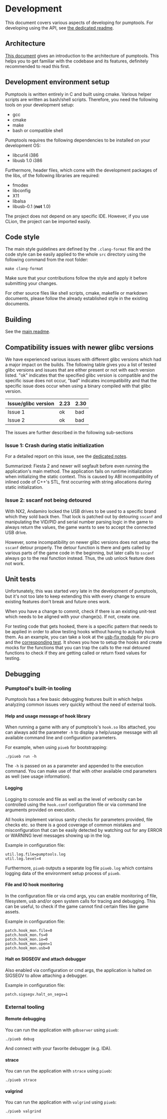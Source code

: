 # Development
This document covers various aspects of developing for pumptools. For developing using the API, see 
[the dedicated readme](../api/api.md).

## Architecture
[This document](architecture.md) gives an introduction to the architecture of pumptools. This helps you to get familiar
with the codebase and its features, definitely recommended to read this first.

## Development environment setup
Pumptools is written entirely in C and built using cmake. Various helper scripts are written as bash/shell scripts.
Therefore, you need the following tools on your development setup:
* gcc
* cmake
* make
* bash or compatible shell

Pumptools requires the following dependencies to be installed on your development OS:
* libcurl4 i386
* libusb 1.0 i386

Furthermore, header files, which come with the development packages of the libs, of the following libraries are
required:
* fmodex
* libconfig
* X11
* libalsa
* libusb-0.1 (**not** 1.0)

The project does not depend on any specific IDE. However, if you use CLion, the project can be imported easily.

## Code style
The main style guidelines are defined by the `.clang-format` file and the code style can be easily applied to the
whole `src` directory using the following command from the root folder:
```shell script
make clang-format
```

Make sure that your contributions follow the style and apply it before submitting your changes.

For other source files like shell scripts, cmake, makefile or markdown documents, please follow the already established
style in the existing documents.

## Building
See the [main readme](../../README.md#building).

## Compatibility issues with newer glibc versions
We have experienced various issues with different glibc versions which had a major impact on the builds. The following
table gives you a list of tested glibc versions and issues that are either present or not with each version listed.
"ok" indicates that the specified glibc version is compatible and the specific issue does not occur, "bad" indicates
incompatibility and that the specific issue does occur when using a binary compiled with that glibc version.

| Issue/glibc version | 2.23 | 2.30 |
|---------------------|------|------|
| Issue 1             |  ok  |  bad |
| Issue 2             |  ok  |  bad |

The issues are further described in the following sub-sections

### Issue 1: Crash during static initialization
For a detailed report on this issue, see the [dedicated notes](notes/f2-crashing-on-modern-linux-post-mortem.md).

Summarized: Fiesta 2 and newer will segfault before even running the application's main method. The application fails
on runtime initialization when initializing the static context. This is caused by ABI incompatibility of inlined code
of C++'s STL, first occurring with string allocations during static initialization.

### Issue 2: sscanf not being detoured
With NX2, Andamiro locked the USB drives to be used to a specific brand which they sold back then. That lock is patched
out by detouring `sscanf` and manipulating the VID/PID and serial number parsing logic in the game to always return
the values, the game wants to see to accept the connected USB drive.

However, some incompatibility on newer glibc versions does not setup the `sscanf` detour properly. The detour function
is there and gets called by various parts of the game code in the beginning, but later calls to `sscanf` always go
to the real function instead. Thus, the usb unlock feature does not work.

## Unit tests
Unfortunately, this was started very late in the development of pumptools, but it's not too late to keep extending this
with every change to ensure existing features don't break and future ones work.

When you have a change to commit, check if there is an existing unit-test which needs to be aligned with your change(s).
If not, create one.

For testing code that gets hooked, there is a specific pattern that needs to be applied in order to allow testing
hooks without having to actually hook them. As an example, you can take a look at the 
[usb-fix module](../../src/main/hook/propatch/usb-fix.h) for piu pro and the 
[corresponding test](../../src/test/hook/propatch/usb-fix/main.c). It shows you how to setup the hooks and create
mocks for the functions that you can trap the calls to the real detoured functions to check if they are getting called
or return fixed values for testing.

## Debugging
### Pumptool's built-in tooling
Pumptools has a few basic debugging features built in which helps analyzing common issues very quickly without the
need of external tools.

#### Help and usage message of hook library
When running a game with any of pumptools's `hook.so` libs attached, you can always add the parameter `-h` to display a
help/usage message with all available command line and configuration parameters.

For example, when using `piueb` for bootstrapping:
```
./piueb run -h
```

The `-h` is passed on as a parameter and appended to the execution command. You can make use of that with other
available cmd parameters as well (see usage information).

#### Logging
Logging to console and file as well as the level of verbosity can be controlled using the `hook.conf` configuration file
or via command line arguments provided on execution.

All hooks implement various sanity checks for parameters provided, file checks etc. so there is a good coverage of
common mistakes and misconfiguration that can be easily detected by watching out for any ERROR or WARNING level messages
showing up in the log.

Example in configuration file:
```
util.log.file=pumptools.log
util.log.level=4
```

Furthermore, `piueb` outputs a separate log file `piueb.log` which contains logging data of the environment setup
process of `piueb`.

#### File and IO hook monitoring
In the configuration file or via cmd args, you can enable monitoring of file, filesystem, usb and/or open system calls
for tracing and debugging. This can be useful, to check if the game cannot find certain files like game assets.

Example in configuration file:
```
patch.hook_mon.file=0
patch.hook_mon.fs=0
patch.hook_mon.io=0
patch.hook_mon.open=1
patch.hook_mon.usb=0
```

#### Halt on SIGSEGV and attach debugger
Also enabled via configuration or cmd args, the application is halted on SIGSEGV to allow attaching a debugger.

Example in configuration file:
```
patch.sigsegv.halt_on_segv=1
```

### External tooling
#### Remote debugging
You can run the application with `gdbserver` using `piueb`:
```shell script
./piueb debug
```

And connect with your favorite debugger (e.g. IDA).

#### strace
You can run the application with `strace` using `piueb`:
```shell script
./piueb strace
```

#### valgrind
You can run the application with `valgrind` using `piueb`:
```shell script
./piueb valgrind
```